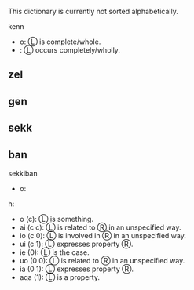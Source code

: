 This dictionary is currently not sorted alphabetically.

kenn
- o: Ⓛ is complete/whole.
- : Ⓛ occurs completely/wholly.

zel
- 
gen
- 
sekk
- 
ban
- 
sekkiban
- o: 

h:
 - o (c): Ⓛ is something.
 - ai (c c): Ⓛ is related to Ⓡ in an unspecified way.
 - io (c 0): Ⓛ is involved in Ⓡ in an unspecified way.
 - ui (c 1):  Ⓛ expresses property Ⓡ.
 - ie (0): Ⓛ is the case.
 - uo (0 0): Ⓛ is related to Ⓡ in an unspecified way.
 - ia (0 1): Ⓛ expresses property Ⓡ.
 - aqa (1): Ⓛ is a property.